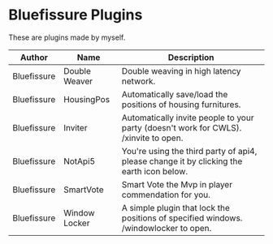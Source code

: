 # Bluefissure Plugins

These are plugins made by myself.


| Author | Name | Description |
|---------------|---------------|-----------------|
| Bluefissure | Double Weaver | Double weaving in high latency network. |
| Bluefissure | HousingPos | Automatically save/load the positions of housing furnitures. |
| Bluefissure | Inviter | Automatically invite people to your party (doesn't work for CWLS). /xinvite to open. |
| Bluefissure | NotApi5 | You're using the third party of api4, please change it by clicking the earth icon below. |
| Bluefissure | SmartVote | Smart Vote the Mvp in player commendation for you. |
| Bluefissure | Window Locker | A simple plugin that lock the positions of specified windows. /windowlocker to open. |

